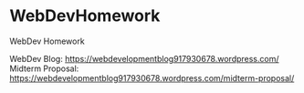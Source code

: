 # WebDevHomework
WebDev Homework 

WebDev Blog: https://webdevelopmentblog917930678.wordpress.com/ 
  Midterm Proposal: https://webdevelopmentblog917930678.wordpress.com/midterm-proposal/ 
